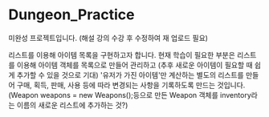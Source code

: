 # Dungeon_Practice
 미완성 프로젝트입니다. (해설 강의 수강 후 수정하여 재 업로드 필요)

 리스트를 이용해 아이템 목록을 구현하고자 합니다.
 현재 학습이 필요한 부분은
 리스트를 이용해 아이템 객체를 목록으로 만들어 관리하고 
 (추후 새로운 아이템이 필요할 때 쉽게 추가할 수 있을 것으로 기대)
 '유저가 가진 아이템'만 계산하는 별도의 리스트를 만들어
 구매, 획득, 판매, 사용 등에 따라 변경되는 사항을
 기록하도록 만드는 것입니다.
 (Weapon weapons = new Weapons();등으로 만든 Weapon 객체를
 inventory라는 이름의 새로운 리스트에 추가하는 것?)
 
